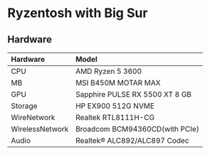 # Ryzentosh with Big Sur

## Hardware
|Hardware|Model|
|:--------|:-------|
|CPU|AMD Ryzen 5 3600|
|MB|MSI B450M MOTAR MAX|
|GPU|Sapphire PULSE RX 5500 XT 8 GB|
|Storage|HP EX900 512G NVME|
|WireNetwork|Realtek RTL8111H-CG|
|WirelessNetwork|Broadcom BCM94360CD(with PCIe)|
|Audio|Realtek® ALC892/ALC897 Codec|
